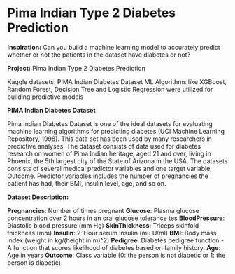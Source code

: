 # Pima Indian Type 2 Diabetes Prediction

**Inspiration:**  Can you build a machine learning model to accurately predict whether or not the patients in the dataset have diabetes or not?

**Project:** Pima Indian Type 2 Diabetes Prediction

Kaggle datasets: PIMA Indian Diabetes Dataset
ML Algorithms like XGBoost, Random Forest, Decision Tree and Logistic Regression were utilized for building predictive models


**PIMA Indian Diabetes Dataset**

Pima Indian Diabetes Dataset is one of the ideal datasets for evaluating machine learning algorithms for predicting diabetes (UCI Machine Learning Repository, 1998). This data set has been used by many researchers in predictive analyses.
The dataset consists of data used for diabetes research on women of Pima Indian heritage, aged 21 and over, living in Phoenix, the 5th largest city of the State of Arizona in the USA. The datasets consists of several medical predictor variables and one target variable, Outcome. Predictor variables includes the number of pregnancies the patient has had, their BMI, insulin level, age, and so on.

**Dataset Description:**

**Pregnancies**: Number of times pregnant
**Glucose**: Plasma glucose concentration over 2 hours in an oral glucose tolerance tes
**BloodPressure**: Diastolic blood pressure (mm Hg)
**SkinThickness**: Triceps skinfold thickness (mm)
**Insulin**: 2-Hour serum insulin (mu U/ml)
**BMI**: Body mass index (weight in kg/(height in m)^2)
**Pedigree**: Diabetes pedigree function - A function that scores likelihood of diabetes based on family history.
**Age**: Age in years
**Outcome**: Class variable (0: the person is not diabetic or 1: the person is diabetic)

